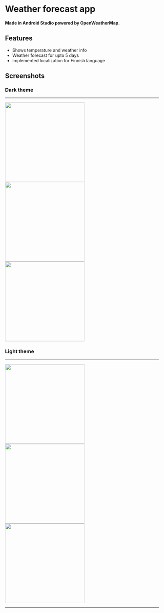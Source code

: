 # Weather forecast app


#### Made in Android Studio powered by OpenWeatherMap.

## Features
- Shows temperature and weather info
- Weather forecast for upto 5 days
- Implemented localization for Finnish language 

## Screenshots

### Dark theme 
___

<img src="https://github.com/bababubudev/AndroidFinalProject/assets/51091892/869b0e27-85df-4647-880e-9665c668d807" width="260">
<img src="https://github.com/bababubudev/AndroidFinalProject/assets/51091892/5cddbecc-bcca-4ce6-8d27-37b223a17d2a" width="260">
<img src="https://github.com/bababubudev/AndroidFinalProject/assets/51091892/81dbabde-bffd-4cae-b6e6-cf43443cfece" width="260">

### Light theme

___

<img src="https://github.com/bababubudev/AndroidFinalProject/assets/51091892/3b46ff2e-d56b-47b2-b8ea-a4ace99526d0" width="260">
<img src="https://github.com/bababubudev/AndroidFinalProject/assets/51091892/fe7b0be3-46c3-483b-9678-b04c79382458" width="260">
<img src="https://github.com/bababubudev/AndroidFinalProject/assets/51091892/17c84e3c-61b9-438a-a2ac-ab5e3618a566" width="260">

___
